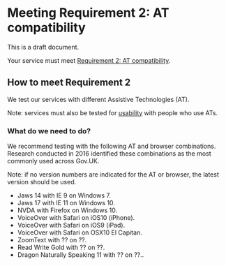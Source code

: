 # Meeting Requirement 2: AT compatibility

This is a draft document.

Your service must meet [Requirement 2: AT compatibility](requirements.md).

## How to meet Requirement 2

We test our services with different Assistive Technologies (AT).

Note: services must also be tested for [usability](usability-requirement.md) with people who use ATs.

### What do we need to do?

We recommend testing with the following AT and browser combinations. Research conducted in 2016 identified these combinations as the most commonly used across Gov.UK.

Note: if no version numbers are indicated for the AT or browser, the latest version should be used.

* Jaws 14 with IE 9 on Windows 7.
* Jaws 17 with IE 11 on Windows 10.
* NVDA with Firefox on Windows 10.
* VoiceOver with Safari on iOS10 (iPhone).
* VoiceOver with Safari on iOS9 (iPad).
* VoiceOver with Safari on OSX10 El Capitan.
* ZoomText with ?? on ??.
* Read Write Gold with ?? on ??.
* Dragon Naturally Speaking 11 with ?? on ??..


